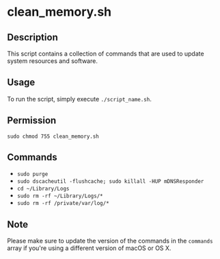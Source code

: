 # clean_memory.sh

## Description
This script contains a collection of commands that are used to update system resources and software.

## Usage
To run the script, simply execute `./script_name.sh`.

## Permission 
`sudo chmod 755 clean_memory.sh`

## Commands
- `sudo purge`
- `sudo dscacheutil -flushcache; sudo killall -HUP mDNSResponder`
- `cd ~/Library/Logs`
- `sudo rm -rf ~/Library/Logs/*`
- `sudo rm -rf /private/var/log/*`

## Note
Please make sure to update the version of the commands in the `commands` array if you're using a different version of macOS or OS X.
